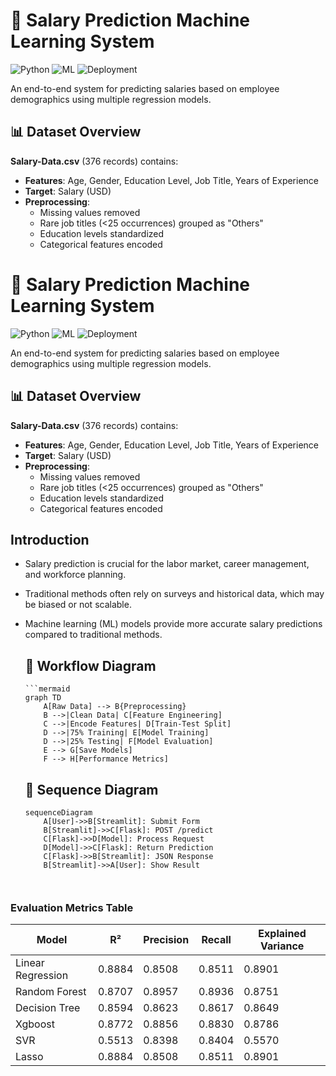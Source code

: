 # 💼 Salary Prediction Machine Learning System

![Python](https://img.shields.io/badge/Python-3.8%2B-blue)
![ML](https://img.shields.io/badge/Machine%20Learning-Supervised-orange)
![Deployment](https://img.shields.io/badge/Deployment-Flask%20%2B%20Streamlit-green)

An end-to-end system for predicting salaries based on employee demographics using multiple regression models.

## 📊 Dataset Overview
**Salary-Data.csv** (376 records) contains:
- **Features**: Age, Gender, Education Level, Job Title, Years of Experience
- **Target**: Salary (USD)
- **Preprocessing**:
  - Missing values removed
  - Rare job titles (<25 occurrences) grouped as "Others"
  - Education levels standardized
  - Categorical features encoded

# 💼 Salary Prediction Machine Learning System

![Python](https://img.shields.io/badge/Python-3.8%2B-blue)
![ML](https://img.shields.io/badge/Machine%20Learning-Supervised-orange)
![Deployment](https://img.shields.io/badge/Deployment-Flask%20%2B%20Streamlit-green)

An end-to-end system for predicting salaries based on employee demographics using multiple regression models.

## 📊 Dataset Overview
**Salary-Data.csv** (376 records) contains:
- **Features**: Age, Gender, Education Level, Job Title, Years of Experience
- **Target**: Salary (USD)
- **Preprocessing**:
  - Missing values removed
  - Rare job titles (<25 occurrences) grouped as "Others"
  - Education levels standardized
  - Categorical features encoded

## Introduction
- Salary prediction is crucial for the labor market, career management, and workforce planning.

- Traditional methods often rely on surveys and historical data, which may be biased or not scalable.

- Machine learning (ML) models provide more accurate salary predictions compared to traditional methods.


     ## 🔄 Workflow Diagram
      ```mermaid
      graph TD
          A[Raw Data] --> B{Preprocessing}
          B -->|Clean Data| C[Feature Engineering]
          C -->|Encode Features| D[Train-Test Split]
          D -->|75% Training| E[Model Training]
          D -->|25% Testing| F[Model Evaluation]
          E --> G[Save Models]
          F --> H[Performance Metrics]


    ## 🔄 Sequence Diagram
    ```mermaid
    sequenceDiagram
        A[User]->>B[Streamlit]: Submit Form
        B[Streamlit]->>C[Flask]: POST /predict
        C[Flask]->>D[Model]: Process Request
        D[Model]->>C[Flask]: Return Prediction
        C[Flask]->>B[Streamlit]: JSON Response
        B[Streamlit]->>A[User]: Show Result

  

### Evaluation Metrics Table
| Model              | R²     | Precision | Recall | Explained Variance |
|--------------------|--------|-----------|--------|---------------------|
| Linear Regression  | 0.8884 | 0.8508    | 0.8511 | 0.8901             |
| Random Forest      | 0.8707 | 0.8957    | 0.8936 | 0.8751             |
| Decision Tree      | 0.8594 | 0.8623    | 0.8617 | 0.8649             |
| Xgboost            | 0.8772 | 0.8856    | 0.8830 | 0.8786             |
| SVR                | 0.5513 | 0.8398    | 0.8404 | 0.5570             |
| Lasso              | 0.8884 | 0.8508    | 0.8511 | 0.8901             |

